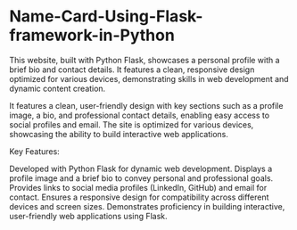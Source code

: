 # Name-Card-Using-Flask-framework-in-Python
This website, built with Python Flask, showcases a personal profile with a brief bio and contact details. It features a clean, responsive design optimized for various devices, demonstrating skills in web development and dynamic content creation.

It features a clean, user-friendly design with key sections such as a profile image, a bio, and professional contact details, enabling easy access to social profiles and email. The site is optimized for various devices, showcasing the ability to build interactive web applications.

Key Features:

Developed with Python Flask for dynamic web development.
Displays a profile image and a brief bio to convey personal and professional goals.
Provides links to social media profiles (LinkedIn, GitHub) and email for contact.
Ensures a responsive design for compatibility across different devices and screen sizes.
Demonstrates proficiency in building interactive, user-friendly web applications using Flask.
